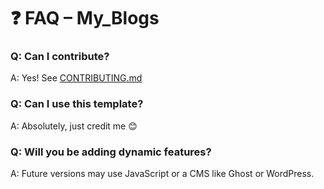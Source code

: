 ##
# ❓ FAQ – My_Blogs

### Q: Can I contribute?
A: Yes! See [CONTRIBUTING.md](../CONTRIBUTING.md)

### Q: Can I use this template?
A: Absolutely, just credit me 😊

### Q: Will you be adding dynamic features?
A: Future versions may use JavaScript or a CMS like Ghost or WordPress.




<!-- test change for PR -->

<!-- test change for PR -->
<!-- test change for PR -->
